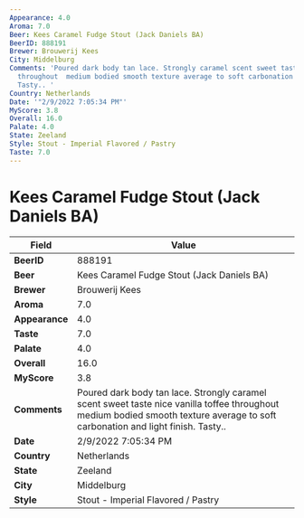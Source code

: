```yaml
---
Appearance: 4.0
Aroma: 7.0
Beer: Kees Caramel Fudge Stout (Jack Daniels BA)
BeerID: 888191
Brewer: Brouwerij Kees
City: Middelburg
Comments: 'Poured dark body tan lace. Strongly caramel scent sweet taste nice vanilla  toffee
  throughout  medium bodied smooth texture average to soft carbonation and light finish.
  Tasty.. '
Country: Netherlands
Date: '"2/9/2022 7:05:34 PM"'
MyScore: 3.8
Overall: 16.0
Palate: 4.0
State: Zeeland
Style: Stout - Imperial Flavored / Pastry
Taste: 7.0
---
```


# Kees Caramel Fudge Stout (Jack Daniels BA)

| Field         | Value |
|---------------|-------|
| **BeerID** | 888191 |
| **Beer** | Kees Caramel Fudge Stout (Jack Daniels BA) |
| **Brewer** | Brouwerij Kees |
| **Aroma** | 7.0 |
| **Appearance** | 4.0 |
| **Taste** | 7.0 |
| **Palate** | 4.0 |
| **Overall** | 16.0 |
| **MyScore** | 3.8 |
| **Comments** | Poured dark body tan lace. Strongly caramel scent sweet taste nice vanilla  toffee throughout  medium bodied smooth texture average to soft carbonation and light finish. Tasty..  |
| **Date** | 2/9/2022 7:05:34 PM |
| **Country** | Netherlands |
| **State** | Zeeland |
| **City** | Middelburg |
| **Style** | Stout - Imperial Flavored / Pastry |

